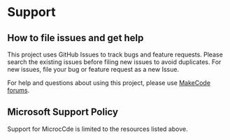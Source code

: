 # Support

## How to file issues and get help

This project uses GitHub Issues to track bugs and feature requests. Please search the existing
issues before filing new issues to avoid duplicates. For new issues, file your bug or
feature request as a new Issue.

For help and questions about using this project, please use [MakeCode forums](https://forum.makecode.com/tags/c/experimental-features-early-access/60/microcode).

## Microsoft Support Policy

Support for MicrocCde is limited to the resources listed above.
